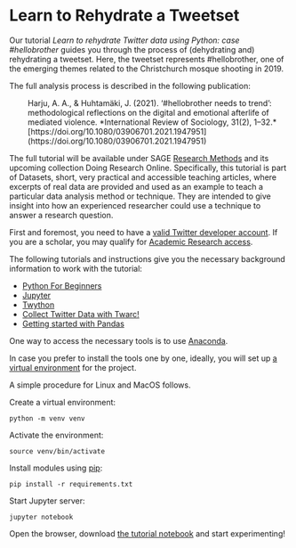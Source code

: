 # Learn to Rehydrate a Tweetset

Our tutorial *Learn to rehydrate Twitter data using Python: case #hellobrother* guides you through the process of (dehydrating and) rehydrating a tweetset. Here, the tweetset represents #hellobrother, one of the emerging themes related to the Christchurch mosque shooting in 2019.

The full analysis process is described in the following publication:

<div style="margin-left: 25pt">
Harju, A. A., & Huhtamäki, J. (2021). ‘#hellobrother needs to trend’: methodological reflections on the digital and emotional afterlife of mediated violence. *International Review of Sociology, 31(2), 1–32.* [https://doi.org/10.1080/03906701.2021.1947951](https://doi.org/10.1080/03906701.2021.1947951)
</div>

The full tutorial will be available under SAGE [Research Methods](https://methods.sagepub.com/) and its upcoming collection Doing Research Online. Specifically, this tutorial is part of Datasets, short, very practical and accessible teaching articles, where excerpts of real data are provided and used as an example to teach a particular data analysis method or technique. They are intended to give insight into how an experienced researcher could use a technique to answer a research question. 

First and foremost, you need to have a [valid Twitter developer account](developer.twitter.com). If you are a scholar, you may qualify for [Academic Research access](https://developer.twitter.com/en/products/twitter-api/academic-research).   

The following tutorials and instructions give you the necessary background information to work with the tutorial:

* [Python For Beginners](https://www.python.org/about/gettingstarted/)
* [Jupyter](https://jupyter.org/)
* [Twython](https://twython.readthedocs.io/en/latest/usage/install.html)
* [Collect Twitter Data with Twarc!](https://scholarslab.github.io/learn-twarc/)
* [Getting started with Pandas](https://pandas.pydata.org/docs/getting_started/index.html)

One way to access the necessary tools is to use [Anaconda](https://www.anaconda.com/).

In case you prefer to install the tools one by one, ideally, you will set up [a virtual environment](https://docs.python.org/3/library/venv.html) for the project.

A simple procedure for Linux and MacOS follows.

Create a virtual environment:

    python -m venv venv

Activate the environment:

    source venv/bin/activate

Install modules using [pip](https://pip.pypa.io/en/stable/):

    pip install -r requirements.txt

Start Jupyter server:

	jupyter notebook
	
Open the browser, download [the tutorial notebook](https://github.com/HYTE-research/SAGE-data-hellobrother/blob/main/Full%20Tutorial.ipynb) and start experimenting!